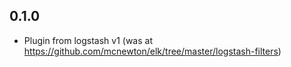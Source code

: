 ## 0.1.0
  - Plugin from logstash v1 (was at https://github.com/mcnewton/elk/tree/master/logstash-filters)
